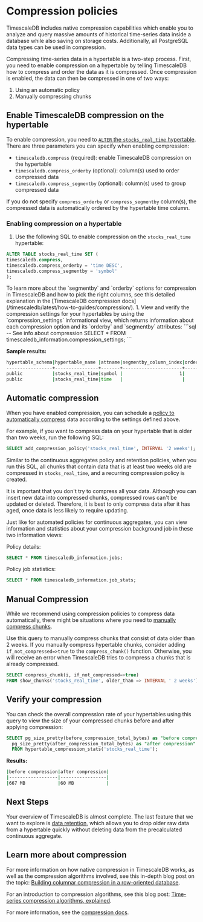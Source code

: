 # Compression policies

TimescaleDB includes native compression capabilities which enable you to
analyze and query massive amounts of historical time-series data inside a
database while also saving on storage costs. Additionally, all PostgreSQL data 
types can be used in compression.

Compressing time-series data in a hypertable is a two-step process. First, you 
need to enable compression on a hypertable by telling TimescaleDB how to compress 
and order the data as it is compressed. Once compression is enabled, the data can 
then be compressed in one of two ways:
1. Using an automatic policy
2. Manually compressing chunks


## Enable TimescaleDB compression on the hypertable

To enable compression, you need to [`ALTER` the `stocks_real_time` hypertable][alter-table-compression]. There
are three parameters you can specify when enabling compression:
* `timescaledb.compress` (required): enable TimescaleDB compression on the hypertable
* `timescaledb.compress_orderby` (optional): column(s) used to order compressed data
* `timescaledb.compress_segmentby` (optional): column(s) used to group compressed data

If you do not specify `compress_orderby` or `compress_segmentby` column(s), the compressed data is automatically ordered by the hypertable time column.

<procedure>

### Enabling compression on a hypertable
1. Use the following SQL to enable compression on the `stocks_real_time` hypertable:
  ```sql
  ALTER TABLE stocks_real_time SET (
  timescaledb.compress,
  timescaledb.compress_orderby = 'time DESC',
  timescaledb.compress_segmentby = 'symbol'
  );
  ```

  <highlight type="note">
  To learn more about the `segmentby` and `orderby` options for compression in TimescaleDB and how 
  to pick the right columns, see this detailed explanation in the [TimescaleDB compression docs](/timescaledb/latest/how-to-guides/compression/).
  </highlight>
1. View and verify the compression settings for your hypertables by using the
  `compression_settings` informational view, which returns information about each
  compression option and its `orderby` and `segmentby` attributes:
  ```sql
  -- See info about compression
  SELECT * FROM timescaledb_information.compression_settings;
  ```

  **Sample results:**
  ```bash
  hypertable_schema|hypertable_name |attname|segmentby_column_index|orderby_column_index|orderby_asc|orderby_nullsfirst|
  -----------------+----------------+-------+----------------------+--------------------+-----------+------------------+
  public           |stocks_real_time|symbol |                     1|                    |           |                  |
  public           |stocks_real_time|time   |                      |                   1|false      |true              |
  ```

</procedure>

## Automatic compression
When you have enabled compression, you can schedule a [policy to automatically compress][compress-automatic]
data according to the settings defined above. 

For example, if you want to compress data on your hypertable that is older than two weeks, run the following SQL:

```sql
SELECT add_compression_policy('stocks_real_time', INTERVAL '2 weeks');
```

Similar to the continuous aggregates policy and retention policies, when you run this SQL, all 
chunks that contain data that is at least two weeks old are compressed in `stocks_real_time`, 
and a recurring compression policy is created. 

It is important that you don't try to compress all your data. Although you can insert
new data into compressed chunks, compressed rows can't be updated or deleted. Therefore,
it is best to only compress data after it has aged, once data is less likely to require updating.  

Just like for automated policies for continuous aggregates, you can view information and statistics 
about your compression background job in these two information views:

Policy details:
```sql
SELECT * FROM timescaledb_information.jobs;
```

Policy job statistics:
```sql
SELECT * FROM timescaledb_information.job_stats;
```

## Manual Compression

While we recommend using compression policies to compress data automatically,
there might be situations where you need to [manually compress chunks][compress-manual]. 

Use this query to manually compress chunks that consist of data older than
2 weeks. If you manually compress hypertable chunks, consider adding `if_not_compressed=>true`
to the `compress_chunk()` function. Otherwise, you will receive an error when TimescaleDB
tries to compress a chunks that is already compressed.

```sql
SELECT compress_chunk(i, if_not_compressed=>true)
FROM show_chunks('stocks_real_time', older_than => INTERVAL ' 2 weeks') i;
```

## Verify your compression

You can check the overall compression rate of your hypertables using this query 
to view the size of your compressed chunks before and after applying compression:

```sql
SELECT pg_size_pretty(before_compression_total_bytes) as "before compression",
  pg_size_pretty(after_compression_total_bytes) as "after compression"
  FROM hypertable_compression_stats('stocks_real_time');
```

**Results:**
```bash
|before compression|after compression|
|------------------|-----------------|
|667 MB            |60 MB            |
```

## Next Steps
Your overview of TimescaleDB is almost complete. The last feature that we want to 
explore is [data retention][data-retention], which allows you to drop older raw data from a hypertable
quickly without deleting data from the precalculated continuous aggregate.
## Learn more about compression

For more information on how native compression in TimescaleDB works, as well as
the compression algorithms involved, see this in-depth blog post on the topic:
[Building columnar compression in a row-oriented database][columnar-compression].

For an introduction to compression algorithms, see this blog post: 
[Time-series compression algorithms, explained][compression-algorithms].

For more information, see the [compression docs][compression-docs].


[data-retention]: /getting-started/data-retention/
[columnar-compression]: https://blog.timescale.com/blog/building-columnar-compression-in-a-row-oriented-database/
[compression-algorithms]: https://blog.timescale.com/blog/time-series-compression-algorithms-explained/
[compression-docs]: /how-to-guides/compression
[alter-table-compression]:  /api/:currentVersion:/compression/alter_table_compression/
[compress-automatic]: /api/:currentVersion:/compression/add_compression_policy/
[compress-manual]: /api/:currentVersion:/compression/compress_chunk/